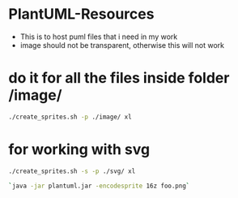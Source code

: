 # PlantUML-Resources
- This is to host puml files that i need in my work
- image should not be transparent, otherwise this will not work

# do it for all the files inside folder /image/
```bash
./create_sprites.sh -p ./image/ xl 
```
# for working with svg 
```bash
./create_sprites.sh -s -p ./svg/ xl 
```

```bash
`java -jar plantuml.jar -encodesprite 16z foo.png`
```
